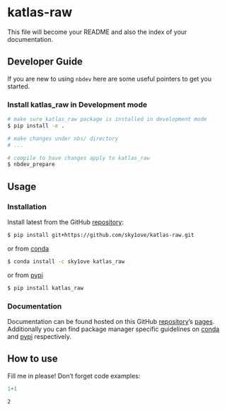# katlas-raw


<!-- WARNING: THIS FILE WAS AUTOGENERATED! DO NOT EDIT! -->

This file will become your README and also the index of your
documentation.

## Developer Guide

If you are new to using `nbdev` here are some useful pointers to get you
started.

### Install katlas_raw in Development mode

``` sh
# make sure katlas_raw package is installed in development mode
$ pip install -e .

# make changes under nbs/ directory
# ...

# compile to have changes apply to katlas_raw
$ nbdev_prepare
```

## Usage

### Installation

Install latest from the GitHub
[repository](https://github.com/sky1ove/katlas-raw):

``` sh
$ pip install git+https://github.com/sky1ove/katlas-raw.git
```

or from [conda](https://anaconda.org/sky1ove/katlas-raw)

``` sh
$ conda install -c sky1ove katlas_raw
```

or from [pypi](https://pypi.org/project/katlas-raw/)

``` sh
$ pip install katlas_raw
```

### Documentation

Documentation can be found hosted on this GitHub
[repository](https://github.com/sky1ove/katlas-raw)’s
[pages](https://sky1ove.github.io/katlas-raw/). Additionally you can
find package manager specific guidelines on
[conda](https://anaconda.org/sky1ove/katlas-raw) and
[pypi](https://pypi.org/project/katlas-raw/) respectively.

## How to use

Fill me in please! Don’t forget code examples:

``` python
1+1
```

    2
